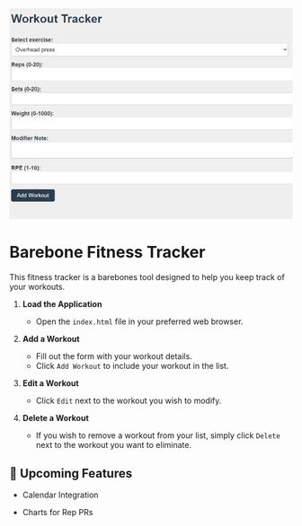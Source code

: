 
![App Usage](app.gif)


# Barebone Fitness Tracker

This fitness tracker is a barebones tool designed to help you keep track of your workouts.



1. **Load the Application**
    - Open the `index.html` file in your preferred web browser.
   
2. **Add a Workout**
    - Fill out the form with your workout details.
    - Click `Add Workout` to include your workout in the list.

3. **Edit a Workout**
    - Click `Edit` next to the workout you wish to modify. 

4. **Delete a Workout**
    - If you wish to remove a workout from your list, simply click `Delete` next to the workout you want to eliminate.

## 📅 Upcoming Features

- Calendar Integration

- Charts for Rep PRs

